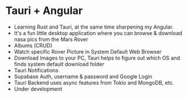 # Tauri + Angular

- Learning Rust and Tauri, at the same time sharpening my Angular.
- It's a fun little desktop application where you can browse & download nasa pics from the Mars Rover
- Albums (CRUD)
- Watch specific Rover Picture in System Default Web Browser
- Download Images to your PC, Tauri helps to figure out which OS and finds system default download folder
- Tauri Notifications
- Supabase Auth, username & password and Google Login
- Tauri Backend uses async features from Tokio and MongoDB, etc.
- Under development
